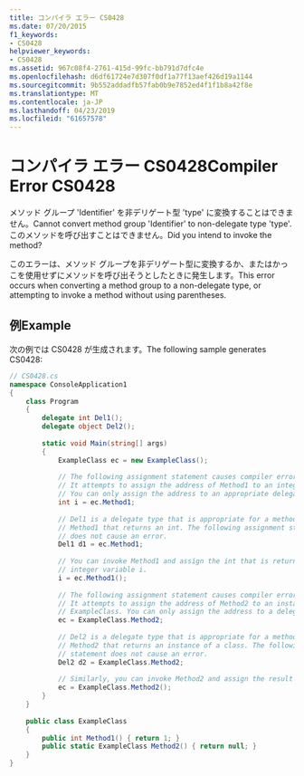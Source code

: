 ```yaml
---
title: コンパイラ エラー CS0428
ms.date: 07/20/2015
f1_keywords:
- CS0428
helpviewer_keywords:
- CS0428
ms.assetid: 967c08f4-2761-415d-99fc-bb791d7dfc4e
ms.openlocfilehash: d6df61724e7d307f0df1a77f13aef426d19a1144
ms.sourcegitcommit: 9b552addadfb57fab0b9e7852ed4f1f1b8a42f8e
ms.translationtype: MT
ms.contentlocale: ja-JP
ms.lasthandoff: 04/23/2019
ms.locfileid: "61657578"
---
```

# <a name="compiler-error-cs0428"></a><span data-ttu-id="bb5da-102">コンパイラ エラー CS0428</span><span class="sxs-lookup"><span data-stu-id="bb5da-102">Compiler Error CS0428</span></span>
<span data-ttu-id="bb5da-103">メソッド グループ 'Identifier' を非デリゲート型 'type' に変換することはできません。</span><span class="sxs-lookup"><span data-stu-id="bb5da-103">Cannot convert method group 'Identifier' to non-delegate type 'type'.</span></span>  <span data-ttu-id="bb5da-104">このメソッドを呼び出すことはできません。</span><span class="sxs-lookup"><span data-stu-id="bb5da-104">Did you  intend to invoke the method?</span></span>  
  
 <span data-ttu-id="bb5da-105">このエラーは、メソッド グループを非デリゲート型に変換するか、またはかっこを使用せずにメソッドを呼び出そうとしたときに発生します。</span><span class="sxs-lookup"><span data-stu-id="bb5da-105">This error occurs when converting a method group to a non-delegate type, or attempting to invoke a method without using parentheses.</span></span>  
  
## <a name="example"></a><span data-ttu-id="bb5da-106">例</span><span class="sxs-lookup"><span data-stu-id="bb5da-106">Example</span></span>  
 <span data-ttu-id="bb5da-107">次の例では CS0428 が生成されます。</span><span class="sxs-lookup"><span data-stu-id="bb5da-107">The following sample generates CS0428:</span></span>  
  
```csharp  
// CS0428.cs  
namespace ConsoleApplication1  
{  
    class Program  
    {  
        delegate int Del1();  
        delegate object Del2();  
  
        static void Main(string[] args)  
        {  
            ExampleClass ec = new ExampleClass();  
  
            // The following assignment statement causes compiler error CS0428.  
            // It attempts to assign the address of Method1 to an integer variable.   
            // You can only assign the address to an appropriate delegate type.   
            int i = ec.Method1;  
  
            // Del1 is a delegate type that is appropriate for a method like   
            // Method1 that returns an int. The following assignment statement  
            // does not cause an error.  
            Del1 d1 = ec.Method1;  
  
            // You can invoke Method1 and assign the int that is returned to   
            // integer variable i.  
            i = ec.Method1();  
  
            // The following assignment statement causes compiler error CS0428.  
            // It attempts to assign the address of Method2 to an instance of   
            // ExampleClass. You can only assign the address to a delegate type.   
            ec = ExampleClass.Method2;   
  
            // Del2 is a delegate type that is appropriate for a method like   
            // Method2 that returns an instance of a class. The following assignment  
            // statement does not cause an error.  
            Del2 d2 = ExampleClass.Method2;  
  
            // Similarly, you can invoke Method2 and assign the result returned to ec.  
            ec = ExampleClass.Method2();  
        }  
    }  
  
    public class ExampleClass  
    {  
        public int Method1() { return 1; }  
        public static ExampleClass Method2() { return null; }  
    }  
}  
```
